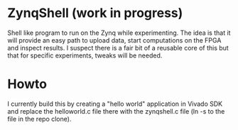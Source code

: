 # ZynqShell (work in progress)
Shell like program to run on the Zynq while experimenting. The idea is that it will provide an easy path to 
upload data, start computations on the FPGA and inspect results. I suspect there is a fair bit of a reusable core of this but
that for specific experiments, tweaks will be needed. 

# Howto
I currently build this by creating a "hello world" application in Vivado SDK and replace the helloworld.c file there with 
the zynqshell.c file (ln -s to the file in the repo clone). 
